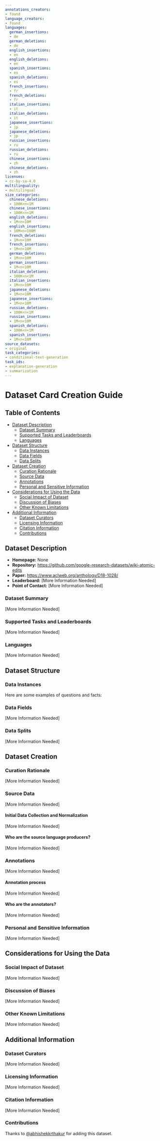 ```yaml
---
annotations_creators:
- found
language_creators:
- found
languages:
  german_insertions:
  - de
  german_deletions:
  - de
  english_insertions:
  - en
  english_deletions:
  - en
  spanish_insertions:
  - es
  spanish_deletions:
  - es
  french_insertions:
  - fr
  french_deletions:
  - fr
  italian_insertions:
  - it
  italian_deletions:
  - it
  japanese_insertions:
  - jp
  japanese_deletions:
  - jp
  russian_insertions:
  - ru
  russian_deletions:
  - ru
  chinese_insertions:
  - zh
  chinese_deletions:
  - zh
licenses:
- cc-by-sa-4.0
multilinguality:
- multilingual
size_categories:
  chinese_deletions:
  - 100K<n<1M
  chinese_insertions:
  - 100K<n<1M
  english_deletions:
  - 1M<n<10M
  english_insertions:
  - 10M<n<100M
  french_deletions:
  - 1M<n<10M
  french_insertions:
  - 1M<n<10M
  german_deletions:
  - 1M<n<10M
  german_insertions:
  - 1M<n<10M
  italian_deletions:
  - 100K<n<1M
  italian_insertions:
  - 1M<n<10M
  japanese_deletions:
  - 1M<n<10M
  japanese_insertions:
  - 1M<n<10M
  russian_deletions:
  - 100K<n<1M
  russian_insertions:
  - 1M<n<10M
  spanish_deletions:
  - 100K<n<1M
  spanish_insertions:
  - 1M<n<10M
source_datasets:
- original
task_categories:
- conditional-text-generation
task_ids:
- explanation-generation
- summarization
---
```


# Dataset Card Creation Guide

## Table of Contents
- [Dataset Description](#dataset-description)
  - [Dataset Summary](#dataset-summary)
  - [Supported Tasks and Leaderboards](#supported-tasks-and-leaderboards)
  - [Languages](#languages)
- [Dataset Structure](#dataset-structure)
  - [Data Instances](#data-instances)
  - [Data Fields](#data-fields)
  - [Data Splits](#data-splits)
- [Dataset Creation](#dataset-creation)
  - [Curation Rationale](#curation-rationale)
  - [Source Data](#source-data)
  - [Annotations](#annotations)
  - [Personal and Sensitive Information](#personal-and-sensitive-information)
- [Considerations for Using the Data](#considerations-for-using-the-data)
  - [Social Impact of Dataset](#social-impact-of-dataset)
  - [Discussion of Biases](#discussion-of-biases)
  - [Other Known Limitations](#other-known-limitations)
- [Additional Information](#additional-information)
  - [Dataset Curators](#dataset-curators)
  - [Licensing Information](#licensing-information)
  - [Citation Information](#citation-information)
  - [Contributions](#contributions)

## Dataset Description

- **Homepage:** None
- **Repository:** https://github.com/google-research-datasets/wiki-atomic-edits
- **Paper:** https://www.aclweb.org/anthology/D18-1028/
- **Leaderboard:** [More Information Needed]
- **Point of Contact:** [More Information Needed]

### Dataset Summary

[More Information Needed]

### Supported Tasks and Leaderboards

[More Information Needed]

### Languages

[More Information Needed]

## Dataset Structure

### Data Instances

Here are some examples of questions and facts:


### Data Fields

[More Information Needed]

### Data Splits

[More Information Needed]

## Dataset Creation

### Curation Rationale

[More Information Needed]

### Source Data

[More Information Needed]

#### Initial Data Collection and Normalization

[More Information Needed]

#### Who are the source language producers?

[More Information Needed]

### Annotations

[More Information Needed]

#### Annotation process

[More Information Needed]

#### Who are the annotators?

[More Information Needed]

### Personal and Sensitive Information

[More Information Needed]

## Considerations for Using the Data

### Social Impact of Dataset

[More Information Needed]

### Discussion of Biases

[More Information Needed]

### Other Known Limitations

[More Information Needed]

## Additional Information

### Dataset Curators

[More Information Needed]

### Licensing Information

[More Information Needed]

### Citation Information

[More Information Needed]

### Contributions

Thanks to [@abhishekkrthakur](https://github.com/abhishekkrthakur) for adding this dataset.